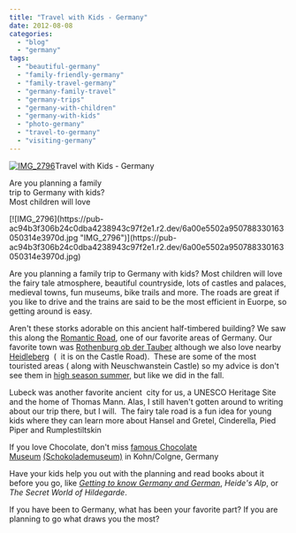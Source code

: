 ```yaml
---
title: "Travel with Kids - Germany"
date: 2012-08-08
categories: 
  - "blog"
  - "germany"
tags: 
  - "beautiful-germany"
  - "family-friendly-germany"
  - "family-travel-germany"
  - "germany-family-travel"
  - "germany-trips"
  - "germany-with-children"
  - "germany-with-kids"
  - "photo-germany"
  - "travel-to-germany"
  - "visiting-germany"
---
```


[![IMG_2796](https://pub-ac94b3f306b24c0dba4238943c97f2e1.r2.dev/6a00e5502a95078833016765f65c85970b.jpg "IMG_2796")](https://pub-ac94b3f306b24c0dba4238943c97f2e1.r2.dev/6a00e5502a95078833016765f65c85970b.jpg)Travel with Kids - Germany  
  
Are you planning a family  
trip to Germany with kids?  
Most children will love

<!--more--> [![IMG_2796](https://pub-ac94b3f306b24c0dba4238943c97f2e1.r2.dev/6a00e5502a950788330163050314e3970d.jpg "IMG_2796")](https://pub-ac94b3f306b24c0dba4238943c97f2e1.r2.dev/6a00e5502a950788330163050314e3970d.jpg)

Are you planning a family trip to Germany with kids? Most children will love the fairy tale atmosphere, beautiful countryside, lots of castles and palaces, medieval towns, fun museums, bike trails and more. The roads are great if you like to drive and the trains are said to be the most efficient in Euorpe, so getting around is easy.  
  
Aren't these storks adorable on this ancient half-timbered building? We saw this along the [Romantic Road](http://soultravelers3new.local/2009/05/family-travel-photo-germany-romantic-road.html#more "Romantic Road"), one of our favorite areas of Germany. Our favorite town was [Rothenburg ob der Tauber](http://soultravelers3new.local/2009/01/family-travel-photorothenberg-germany.html#more "Rothernburg ob der Tauber") although we also love nearby  [Heidleberg](http://soultravelers3new.local/2011/11/family-travel-heidelberg-germany-.html#more "Heidelberg")  (  it is on the Castle Road).  These are some of the most touristed areas ( along with Neuschwanstein Castle) so my advice is don't see them in [high season summer,](http://soultravelers3new.local/2010/07/how-to-travel-without-crowds-in-high-season-finding-bargains-peace-value-away-from-tourist-areas-tip.html "traveling without crowds in high season summer") but like we did in the fall.  
  
Lubeck was another favorite ancient  city for us, a UNESCO Heritage Site and the home of Thomas Mann. Alas, I still haven't gotten around to writing about our trip there, but I will.  The fairy tale road is a fun idea for young kids where they can learn more about Hansel and Gretel, Cinderella, Pied Piper and Rumplestiltskin  
  
If you love Chocolate, don't miss [famous Chocolate Museum](http://soultravelers3new.local/2009/02/our-chocolate-valentine-in-kohn.html#more "chocolate museum Kohn/Colgne, Germany") [(Schokolademuseum)](http://www.schokoladenmuseum.de/index_e.html "Schokolademuseum/chocolate museum website") in Kohn/Colgne, Germany  
  
Have your kids help you out with the planning and read books about it before you go, like [_Getting to know Germany and German_](http://www.alphabet-garten.com/store/index.php?app=ccp0&ns=prodshow&ref=B015399 "getting to know german and germany"), _Heide's Alp_, or _The Secret World of Hildegarde_.  
  
If you have been to Germany, what has been your favorite part? If you are planning to go what draws you the most?
